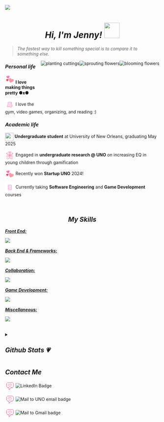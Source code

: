 ![](https://i.pinimg.com/originals/9c/a1/e5/9ca1e556e51c25031e462bcc02e42d6a.jpg)

<h1 align="center"><i>Hi, I'm Jenny! <img src="https://64.media.tumblr.com/93b94b02cf5a55c5f0fe560a7786eceb/tumblr_mjmelbZnz71rzy67oo1_500.gifv" width="50" height="50" ></i></h1>

>*The fastest way to kill something special is to compare it to something else.*
<img align="right" height="150" src="https://i.pinimg.com/originals/cb/0b/c6/cb0bc66247b94a7702b02e8dda7c0556.jpg" alt="blooming flowers"/>
<img align="right" height="150" src="https://i.pinimg.com/originals/08/89/8b/08898b68899869874bf3d3405731bba1.jpg" alt="sprouting flowers"/>
<img align="right" height="150" src="https://i.pinimg.com/originals/df/1f/9a/df1f9af831a6108cca907d447dcf76b8.png" alt="planting cuttings"/>

### _Personal life_
<p>
<img src= "images/triplehearts" width="30" height="30">   <strong>I love making things pretty ●ᴥ●</strong>

<img src="images/pc" width="30" height="30" align="center"> I love the gym, video games, organizing, and reading :)
</p>

### _Academic life_
<p>
<img src="https://i.pinimg.com/originals/4b/4e/53/4b4e535acabd60f52b43f19f8091ca1d.gif" width="27" height="27" align="center">   <strong>Undergraduate student</strong> at University of New Orleans, graduating May 2025

<img src="images/teddy" width="30" height="30" align="center">  Engaged in <strong>undergraduate research @ UNO</strong> on increasing EQ in young children through gamification

<img src= "images/triplehearts" width="30" height="30" align ="center">   Recently won <strong>Startup UNO</strong> 2024!

<img src="images/gameboy" width="30" height="30" align="center">  Currently taking <strong>Software Engineering</strong> and <strong>Game Development</strong> courses

<br>
</p>

<!-- Skills -->
<h2 align="center"><i>My Skills</i></h2>
<p align="left">
  <a href="https://skillicons.dev">
    <p><strong><i>Front End:</i></strong></p>
      <img src="https://skillicons.dev/icons?i=css,html,js,npm,react&perline=10" />
    <p><strong><i>Back End & Frameworks:</i></strong></p>
      <img src="https://skillicons.dev/icons?i=aws,azure,c,java,py"/>
    <p><strong><i>Collaboration:</i></strong></p>
      <img src="https://skillicons.dev/icons?i=discord,git,github,gitlab,notion"/>
    <p><strong><i>Game Development:</i></strong></p>
      <img src="https://skillicons.dev/icons?i=blender,cs,unity,unreal"/>
    <p><strong><i>Miscellaneous:</i></strong></p>
      <img src="https://skillicons.dev/icons?i=bots,eclipse,figma,linux,powershell,pycharm,ubuntu,vscode,windows,apple"/>
  </a>
</p><br>

<!-- Streak -->
  <details>
    <summary><h2><i> Github Stats 💗</i></h2></summary>
  <p align="center"><a href="https://git.io/streak-stats"><img src="https://streak-stats.demolab.com?user=Jenspi&theme=cobalt&hide_border=true&date_format=j%20M%5B%20Y%5D&exclude_days=Sun%2CSat" alt="GitHub Streak" /></a></p>
  </details>

<!-- Contact -->
<h2 align="left"><i>Contact Me</i></h2>
<p>
  <!-- LinkedIn -->
  <img src="images/msg" width="30" height="30" align="center"> <img src="https://img.shields.io/badge/linkedin-0A66C2?style=for-the-badge&logo=linkedin&link=https%3A%2F%2Fwww.linkedin.com%2Fin%2Fjenspi" alt="LinkedIn Badge" align="center">
  
  <!-- UNO email -->
  <img src="images/msg" width="30" height="30" align="center"> <img src="https://img.shields.io/badge/school%20email-0059A1?style=for-the-badge&logo=gmail&logoColor=012E53&labelColor=0059A1&link=mailto%3Ajmspicer%40uno.edu" alt="Mail to UNO email badge" align="center">

  <!-- Gmail -->
  <img src="images/msg" width="30" height="30" align="center"> <img src="https://img.shields.io/badge/personal%20email-grey?style=for-the-badge&logo=gmail&logoColor=%23EA4335&link=mailto%3AxJenniferSpicer%40gmail.com" alt="Mail to Gmail badge" align="center">
</p>

